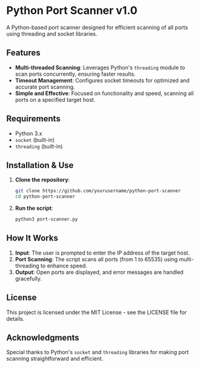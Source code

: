 # Python Port Scanner v1.0

A Python-based port scanner designed for efficient scanning of all ports using threading and socket libraries.

## Features

- **Multi-threaded Scanning**: Leverages Python's `threading` module to scan ports concurrently, ensuring faster results.
- **Timeout Management**: Configures socket timeouts for optimized and accurate port scanning.
- **Simple and Effective**: Focused on functionality and speed, scanning all ports on a specified target host.

## Requirements

- Python 3.x
- `socket` (built-in)
- `threading` (built-in)

## Installation & Use

1. **Clone the repository**:

    ```bash
    git clone https://github.com/yourusername/python-port-scanner
    cd python-port-scanner
    ```

2. **Run the script**:

    ```bash
    python3 port-scanner.py
    ```

## How It Works

1. **Input**: The user is prompted to enter the IP address of the target host.
2. **Port Scanning**: The script scans all ports (from 1 to 65535) using multi-threading to enhance speed.
3. **Output**: Open ports are displayed, and error messages are handled gracefully.

## License

This project is licensed under the MIT License - see the LICENSE file for details.

## Acknowledgments

Special thanks to Python's `socket` and `threading` libraries for making port scanning straightforward and efficient.
